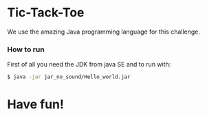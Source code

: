 # Tic-Tack-Toe

We use the amazing Java programming language for this challenge.

### How to run

First of all you need the JDK from java SE and to run with:
```sh
$ java -jar jar_no_sound/Hello_world.jar
```
# Have fun!